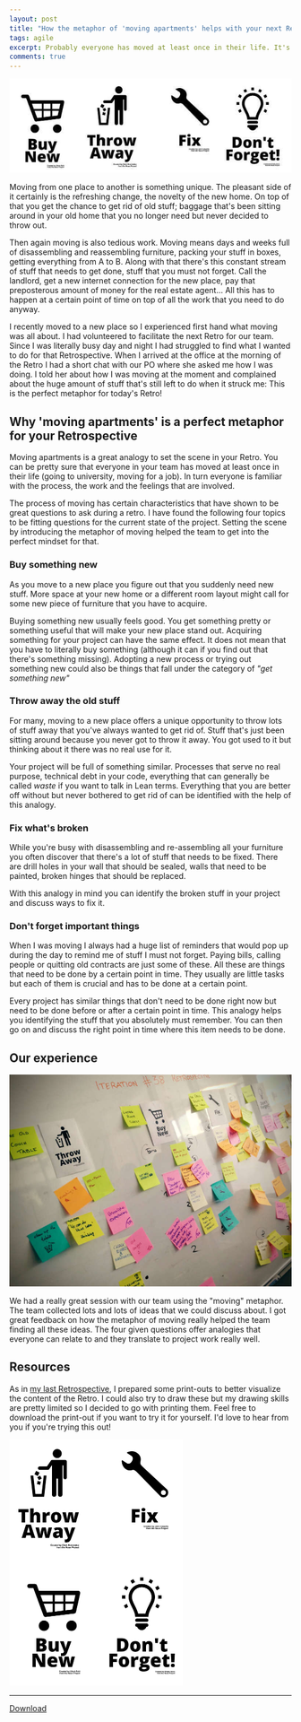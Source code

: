 ```yaml
---
layout: post
title: "How the metaphor of 'moving apartments' helps with your next Retrospective"
tags: agile
excerpt: Probably everyone has moved at least once in their life. It's a lot of work but also offers unique opportunities. This post will tell you how the metaphor of moving can help you get great results out of your next Retrospective.
comments: true
---
```


![The Moving Retro](/assets/img/uploads/movingRetroHeader.jpg)

Moving from one place to another is something unique. The pleasant side of it certainly is the refreshing change, the novelty of the new home. On top of that you get the chance to get rid of old stuff; baggage that's been sitting around in your old home that you no longer need but never decided to throw out.

Then again moving is also tedious work. Moving means days and weeks full of disassembling and reassembling furniture, packing your stuff in boxes, getting everything from A to B. Along with that there's this constant stream of stuff that needs to get done, stuff that you must not forget. Call the landlord, get a new internet connection for the new place, pay that preposterous amount of money for the real estate agent... All this has to happen at a certain point of time on top of all the work that you need to do anyway.

I recently moved to a new place so I experienced first hand what moving was all about. I had volunteered to facilitate the next Retro for our team. Since I was literally busy day and night I had struggled to find what I wanted to do for that Retrospective. When I arrived at the office at the morning of the Retro I had a short chat with our PO where she asked me how I was doing. I told her about how I was moving at the moment and complained about the huge amount of stuff that's still left to do when it struck me: This is the perfect metaphor for today's Retro!

## Why 'moving apartments' is a perfect metaphor for your Retrospective
Moving apartments is a great analogy to set the scene in your Retro. You can be pretty sure that everyone in your team has moved at least once in their life (going to university, moving for a job). In turn everyone is familiar with the process, the work and the feelings that are involved.

The process of moving has certain characteristics that have shown to be great questions to ask during a retro. I have found the following four topics to be fitting questions for the current state of the project. Setting the scene by introducing the metaphor of moving helped the team to get into the perfect mindset for that.

### Buy something new
As you move to a new place you figure out that you suddenly need new stuff. More space at your new home or a different room layout might call for some new piece of furniture that you have to acquire.

Buying something new usually feels good. You get something pretty or something useful that will make your new place stand out. Acquiring something for your project can have the same effect. It does not mean that you have to literally buy something (although it can if you find out that there's something missing). Adopting a new process or trying out something new could also be things that fall under the category of _"get something new"_

### Throw away the old stuff
For many, moving to a new place offers a unique opportunity to throw lots of stuff away that you've always wanted to get rid of. Stuff that's just been sitting around because you never got to throw it away. You got used to it but thinking about it there was no real use for it.

Your project will be full of something similar. Processes that serve no real purpose, technical debt in your code, everything that can generally be called _waste_ if you want to talk in Lean terms. Everything that you are better off without but never bothered to get rid of can be identified with the help of this analogy.

### Fix what's broken
While you're busy with disassembling and re-assembling all your furniture you often discover that there's a lot of stuff that needs to be fixed. There are drill holes in your wall that should be sealed, walls that need to be painted, broken hinges that should be replaced.

With this analogy in mind you can identify the broken stuff in your project and discuss ways to fix it.

### Don't forget important things
When I was moving I always had a huge list of reminders that would pop up during the day to remind me of stuff I must not forget. Paying bills, calling people or quitting old contracts are just some of these. All these are things that need to be done by a certain point in time. They usually are little tasks but each of them is crucial and has to be done at a certain point.

Every project has similar things that don't need to be done right now but need to be done before or after a certain point in time. This analogy helps you identifying the stuff that you absolutely must remember. You can then go on and discuss the right point in time where this item needs to be done.

## Our experience
![Moving wall](/assets/img/uploads/movingRetroWall.jpg)

We had a really great session with our team using the "moving" metaphor. The team collected lots and lots of ideas that we could discuss about. I got great feedback on how the metaphor of moving really helped the team finding all these ideas. The four given questions offer analogies that everyone can relate to and they translate to project work really well.

## Resources
As in [my last Retrospective](/2015/05/10/tweetrospective-agile-retrospective.html), I prepared some print-outs to better visualize the content of the Retro. I could also try to draw these but my drawing skills are pretty limited so I decided to go with printing them. Feel free to download the print-out if you want to try it for yourself. I'd love to hear from you if you're trying this out!

<div class="centered">
  <a href="/assets/img/uploads/movingRetroSheet.png">
    <img src="/assets/img/uploads/movingRetroSheetThumbnail.png" alt="The Moving Retro Print Sheet">
  </a>
  <hr>
  <a class="btn btn-primary" href="/assets/img/uploads/movingRetroSheet.png">Download</a>
</div>
